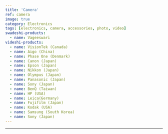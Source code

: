 ```yaml
---
title: 'Camera'
ref: camera
image: true
category: Electronics
tags: [electronics, camera, accessories, photo, video]
swadeshi-products:
  - name: Vageeswari
videshi-products:
  - name: VisionTek (Canada)
  - name: Aigo (China)
  - name: Phase One (Denmark)
  - name: Canon (Japan)
  - name: Epson (Japan)
  - name: Nikkon (Japan)
  - name: Olympus (Japan)
  - name: Panasonic (Japan)
  - name: Sony (Japan)
  - name: BenQ (Taiwan)
  - name: HP (USA)
  - name: Leica(Germany)
  - name: Fujifilm (Japan)
  - name: Kodak (USA)
  - name: Samsung (South Korea)
  - name: Sony (Japan)
---
```





---


